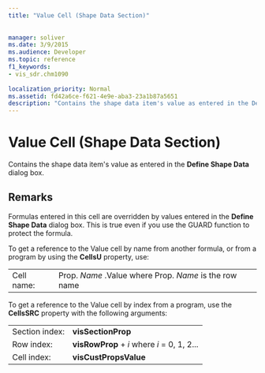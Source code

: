 ```yaml
---
title: "Value Cell (Shape Data Section)"
 
 
manager: soliver
ms.date: 3/9/2015
ms.audience: Developer
ms.topic: reference
f1_keywords:
- vis_sdr.chm1090
 
localization_priority: Normal
ms.assetid: fd42a6ce-f621-4e9e-aba3-23a1b87a5651
description: "Contains the shape data item's value as entered in the Define Shape Data dialog box."
---
```


# Value Cell (Shape Data Section)

Contains the shape data item's value as entered in the **Define Shape Data** dialog box. 
  
## Remarks

Formulas entered in this cell are overridden by values entered in the **Define Shape Data** dialog box. This is true even if you use the GUARD function to protect the formula. 
  
To get a reference to the Value cell by name from another formula, or from a program by using the **CellsU** property, use: 
  
|||
|:-----|:-----|
| Cell name:  <br/> | Prop.  *Name*  .Value where Prop.  *Name*  is the row name  <br/> |
   
To get a reference to the Value cell by index from a program, use the **CellsSRC** property with the following arguments: 
  
|||
|:-----|:-----|
| Section index:  <br/> |**visSectionProp** <br/> |
| Row index:  <br/> |**visRowProp** +  *i*  where  *i*  = 0, 1, 2...  <br/> |
| Cell index:  <br/> |**visCustPropsValue** <br/> |
   

